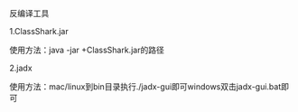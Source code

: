 反编译工具

1.ClassShark.jar

使用方法：java -jar +ClassShark.jar的路径

2.jadx

使用方法：mac/linux到bin目录执行./jadx-gui即可windows双击jadx-gui.bat即可